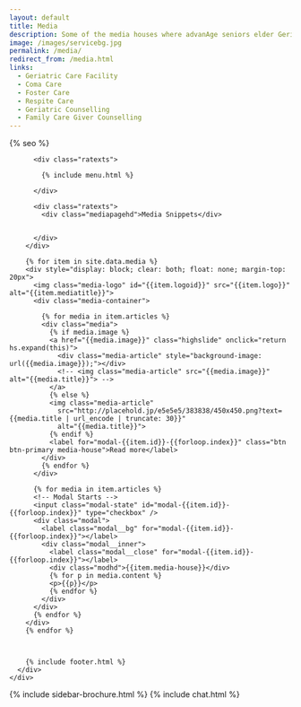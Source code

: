 ```yaml
---
layout: default
title: Media
description: Some of the media houses where advanAge seniors elder Geriatric Care Facility has been featured.
image: /images/servicebg.jpg
permalink: /media/
redirect_from: /media.html
links:
  - Geriatric Care Facility
  - Coma Care
  - Foster Care
  - Respite Care
  - Geriatric Counselling
  - Family Care Giver Counselling
---
```



<head>
  <meta http-equiv="Content-Type" content="text/html; charset=utf-8" />
  <link rel="shortcut icon" href="/images/favicon.ico" type="image/x-icon">
  <link rel="icon" href="/images/favicon.ico" type="image/x-icon">

  <meta name="viewport" content="width=device-width, initial-scale=1">

  {% seo %}

  <meta name="keywords"
    content="seniors care, elder care, assisted living homes, coma care, dementia care, Alzheimer's care, respite care, foster care, hospice care, domicilary care, Geriatric Care Facility, old age home, bed ridden patients, Intervention patients, tracheotomy patients, colostomy, catheter, nasal feeding, PEG feeding, geriatric counseling, senior counseling, old age care, home nursing, elderly care taker,senior care giver,trained home nurses, trained senior carer, gerentology experts, research, seminar, international faculty in gerentology" />

  <link href="/assets/css/advant.css" rel="stylesheet" type="text/css" />


  <!--popup content start here-->
  <link href="/pop/modelpop.css" rel="stylesheet" type="text/css">
  <!--popup content end here-->


  <!--image zooming script start here-->

  <script type="text/javascript" src="/highslide/highslide-with-gallery.js"></script>
  <link rel="stylesheet" type="text/css" href="/highslide/highslide.css">

  <!--
	1) Optionally override the settings defined at the top
	of the highslide.js file. The parameter hs.graphicsDir is important!
-->

  <script type="text/javascript">
    hs.graphicsDir = '/highslide/graphics/';
    hs.align = 'center';
    hs.transitions = ['expand', 'crossfade'];
    hs.outlineType = 'rounded-white';
    hs.wrapperClassName = 'controls-in-heading';
    hs.fadeInOut = true;
    //hs.dimmingOpacity = 0.75;

    // Add the controlbar
    if (hs.addSlideshow) hs.addSlideshow({
      //slideshowGroup: 'group1',
      interval: 5000,
      repeat: false,
      useControls: true,
      fixedControls: false,
      overlayOptions: {
        opacity: 1,
        position: 'top left',
        hideOnMouseOut: false
      }
    });
  </script>
  <!--image zooming script end here-->

  <!--sidebar script start from here-->
  <script src="/sidebar/jquery.js" type="text/javascript"></script>
  <link href="/sidebar/sidebar.css" rel="stylesheet" type="text/css" />
  <script type="text/javascript">
    jQuery(document).ready(
      function () {
        jQuery("#facebook_right").hover(function () { jQuery(this).stop(true, false).animate({ right: 0 }, 500); },
          function () { jQuery("#facebook_right").stop(true, false).animate({ right: -325 }, 500); });

        jQuery("#twitter_right").hover(function () { jQuery(this).stop(true, false).animate({ right: 0 }, 500); },
          function () { jQuery("#twitter_right").stop(true, false).animate({ right: -325 }, 500); });

        jQuery("#testimoni_right").hover(function () { jQuery(this).stop(true, false).animate({ right: 0 }, 500); },
          function () { jQuery("#testimoni_right").stop(true, false).animate({ right: -300 }, 500); });
      });
  </script>

  <!--sidebar script end from here-->
  <!--mobile menu start-->
  <link rel="stylesheet" href="/respmenu/responsivemobilemenu.css" type="text/css" />
  <script type="text/javascript" src="/respmenu/responsivemobilemenu.js"></script>
  <!--mobile menu end-->



  <!-- Google Analytics -->
  <script async src="https://www.googletagmanager.com/gtag/js?id=UA-140719676-1"></script>
  <script>
    window.dataLayer = window.dataLayer || [];
    function gtag() { dataLayer.push(arguments); }
    gtag('js', new Date());

    gtag('config', 'UA-140719676-1');
  </script>

  <link rel="stylesheet" type="text/css" href="/assets/css/oldsite.css">

</head>

<body>
  <div id="medibg">
    <div id="foot">
      <div id="fix">
        <div id="actual">

          <div class="ratexts">

            {% include menu.html %}

          </div>

          <div class="ratexts">
            <div class="mediapagehd">Media Snippets</div>


          </div>
        </div>

        {% for item in site.data.media %}
        <div style="display: block; clear: both; float: none; margin-top: 20px">
          <img class="media-logo" id="{{item.logoid}}" src="{{item.logo}}" alt="{{item.mediatitle}}">
          <div class="media-container">

            {% for media in item.articles %}
            <div class="media">
              {% if media.image %}
              <a href="{{media.image}}" class="highslide" onclick="return hs.expand(this)">
                <div class="media-article" style="background-image: url({{media.image}});"></div>
                <!-- <img class="media-article" src="{{media.image}}" alt="{{media.title}}"> -->
              </a>
              {% else %}
              <img class="media-article"
                src="http://placehold.jp/e5e5e5/383838/450x450.png?text={{media.title | url_encode | truncate: 30}}"
                alt="{{media.title}}">
              {% endif %}
              <label for="modal-{{item.id}}-{{forloop.index}}" class="btn btn-primary media-house">Read more</label>
            </div>
            {% endfor %}
          </div>

          {% for media in item.articles %}
          <!-- Modal Starts -->
          <input class="modal-state" id="modal-{{item.id}}-{{forloop.index}}" type="checkbox" />
          <div class="modal">
            <label class="modal__bg" for="modal-{{item.id}}-{{forloop.index}}"></label>
            <div class="modal__inner">
              <label class="modal__close" for="modal-{{item.id}}-{{forloop.index}}"></label>
              <div class="modhd">{{item.media-house}}</div>
              {% for p in media.content %}
              <p>{{p}}</p>
              {% endfor %}
            </div>
          </div>
          {% endfor %}
        </div>
        {% endfor %}



        {% include footer.html %}
      </div>
    </div>
  </div>




  {% include sidebar-brochure.html %}
  {% include chat.html %}

  <script src="//instant.page/3.0.0" type="module" defer
    integrity="sha384-OeDn4XE77tdHo8pGtE1apMPmAipjoxUQ++eeJa6EtJCfHlvijigWiJpD7VDPWXV1"></script>
</body>
